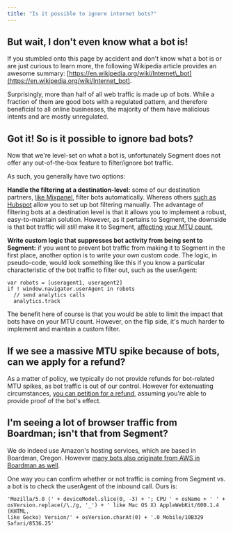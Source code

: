 ```yaml
---
title: "Is it possible to ignore internet bots?"
---
```


## But wait, I don't even know what a bot is!

If you stumbled onto this page by accident and don't know what a bot is or are just curious to learn more, the following Wikipedia article provides an awesome summary: [https://en.wikipedia.org/wiki/Internet\_bot](https://en.wikipedia.org/wiki/Internet_bot).

Surprisingly, more than half of all web traffic is made up of bots. While a fraction of them are good bots with a regulated pattern, and therefore beneficial to all online businesses, the majority of them have malicious intents and are mostly unregulated.

## Got it! So is it possible to ignore bad bots?

Now that we're level-set on what a bot is, unfortunately Segment does not offer any out-of-the-box feature to filter/ignore bot traffic.

As such, you generally have two options:

**Handle the filtering at a destination-level:** some of our destination partners, [like Mixpanel](https://help.mixpanel.com/hc/en-us/articles/115004567946-Exclude-Bot-Activity-Web-JavaScript-), filter bots automatically. Whereas others [such as Hubspot](https://knowledge.hubspot.com/getting-started-with-hubspot-v2/how-to-filter-out-traffic-from-your-website-analytics) allow you to set up bot filtering manually. The advantage of filtering bots at a destination level is that it allows you to implement a robust, easy-to-maintain solution. However, as it pertains to Segment, the downside is that bot traffic will _still_ make it to Segment, [affecting your MTU count.](https://segment.com/docs/guides/usage-and-billing/how-are-mtus-calculated-by-segment/)

**Write custom logic that suppresses bot activity from being sent to Segment:** if you want to prevent bot traffic from making it to Segment in the first place, another option is to write your own custom code. The logic, in pseudo-code, would look something like this if you know a particular characteristic of the bot traffic to filter out, such as the userAgent:

```
var robots = [useragent1, useragent2]
if ! window.navigator.userAgent in robots
  // send analytics calls
  analytics.track
```

The benefit here of course is that you would be able to limit the impact that bots have on your MTU count. However, on the flip side, it's much harder to implement and maintain a custom filter.

## If we see a massive MTU spike because of bots, can we apply for a refund?

As a matter of policy, we typically do not provide refunds for bot-related MTU spikes, as bot traffic is out of our control. However for extenuating circumstances, [you can petition for a refund](https://segment.com/contact/billing), assuming you're able to provide proof of the bot's effect.

## I'm seeing a lot of browser traffic from Boardman; isn't that from Segment?

We do indeed use Amazon's hosting services, which are based in Boardman, Oregon. However [many bots also originate from AWS in Boardman as well](https://productforums.google.com/forum/#!topic/webmasters/Ow5baxkjiPI).

One way you can confirm whether or not traffic is coming from Segment vs. a bot is to check the userAgent of the inbound call. Ours is:

```
'Mozilla/5.0 (' + deviceModel.slice(0, -3) + '; CPU ' + osName + ' ' +
osVersion.replace(/\./g, '_') + ' like Mac OS X) AppleWebKit/600.1.4 (KHTML,
like Gecko) Version/' + osVersion.charAt(0) + '.0 Mobile/10B329 Safari/8536.25'
```
